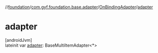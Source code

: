 //[foundation](../../../index.md)/[com.gyf.foundation.base.adapter](../index.md)/[OnBindingAdapter](index.md)/[adapter](adapter.md)

# adapter

[androidJvm]\
lateinit var [adapter](adapter.md): BaseMultiItemAdapter&lt;*&gt;